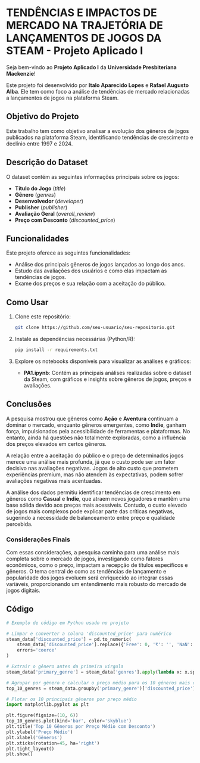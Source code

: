 # TENDÊNCIAS E IMPACTOS DE MERCADO NA TRAJETÓRIA DE LANÇAMENTOS DE JOGOS DA STEAM - Projeto Aplicado I

Seja bem-vindo ao **Projeto Aplicado I** da **Universidade Presbiteriana Mackenzie**!

Este projeto foi desenvolvido por **Italo Aparecido Lopes** e **Rafael Augusto Alba**. Ele tem como foco a análise de tendências de mercado relacionadas a lançamentos de jogos na plataforma Steam.

## Objetivo do Projeto

Este trabalho tem como objetivo analisar a evolução dos gêneros de jogos publicados na plataforma Steam, identificando tendências de crescimento e declínio entre 1997 e 2024.

## Descrição do Dataset

O dataset contém as seguintes informações principais sobre os jogos:

- **Título do Jogo** (*title*)
- **Gênero** (*genres*)
- **Desenvolvedor** (*developer*)
- **Publisher** (*publisher*)
- **Avaliação Geral** (*overall_review*)
- **Preço com Desconto** (*discounted_price*)

## Funcionalidades

Este projeto oferece as seguintes funcionalidades:

- Análise dos principais gêneros de jogos lançados ao longo dos anos.
- Estudo das avaliações dos usuários e como elas impactam as tendências de jogos.
- Exame dos preços e sua relação com a aceitação do público.

## Como Usar

1. Clone este repositório:

    ```bash
    git clone https://github.com/seu-usuario/seu-repositorio.git
    ```

2. Instale as dependências necessárias (Python/R):

    ```bash
    pip install -r requirements.txt
    ```

3. Explore os notebooks disponíveis para visualizar as análises e gráficos:

    - **PA1.ipynb**: Contém as principais análises realizadas sobre o dataset da Steam, com gráficos e insights sobre gêneros de jogos, preços e avaliações.

## Conclusões

A pesquisa mostrou que gêneros como **Ação** e **Aventura** continuam a dominar o mercado, enquanto gêneros emergentes, como **Indie**, ganham força, impulsionados pela acessibilidade de ferramentas e plataformas. No entanto, ainda há questões não totalmente exploradas, como a influência dos preços elevados em certos gêneros. 

A relação entre a aceitação do público e o preço de determinados jogos merece uma análise mais profunda, já que o custo pode ser um fator decisivo nas avaliações negativas. Jogos de alto custo que prometem experiências premium, mas não atendem às expectativas, podem sofrer avaliações negativas mais acentuadas.

A análise dos dados permitiu identificar tendências de crescimento em gêneros como **Casual** e **Indie**, que atraem novos jogadores e mantêm uma base sólida devido aos preços mais acessíveis. Contudo, o custo elevado de jogos mais complexos pode explicar parte das críticas negativas, sugerindo a necessidade de balanceamento entre preço e qualidade percebida.

### Considerações Finais

Com essas considerações, a pesquisa caminha para uma análise mais completa sobre o mercado de jogos, investigando como fatores econômicos, como o preço, impactam a recepção de títulos específicos e gêneros. O tema central de como as tendências de lançamento e popularidade dos jogos evoluem será enriquecido ao integrar essas variáveis, proporcionando um entendimento mais robusto do mercado de jogos digitais.

## Código

```python
# Exemplo de código em Python usado no projeto

# Limpar e converter a coluna 'discounted_price' para numérico
steam_data['discounted_price'] = pd.to_numeric(
    steam_data['discounted_price'].replace({'Free': 0, '₹': '', 'NaN': None}, regex=True),
    errors='coerce'
)

# Extrair o gênero antes da primeira vírgula
steam_data['primary_genre'] = steam_data['genres'].apply(lambda x: x.split(',')[0] if pd.notnull(x) else None)

# Agrupar por gênero e calcular o preço médio para os 10 gêneros mais caros
top_10_genres = steam_data.groupby('primary_genre')['discounted_price'].mean().sort_values(ascending=False).head(10)

# Plotar os 10 principais gêneros por preço médio
import matplotlib.pyplot as plt

plt.figure(figsize=(10, 6))
top_10_genres.plot(kind='bar', color='skyblue')
plt.title('Top 10 Gêneros por Preço Médio com Desconto')
plt.ylabel('Preço Médio')
plt.xlabel('Gêneros')
plt.xticks(rotation=45, ha='right')
plt.tight_layout()
plt.show()
